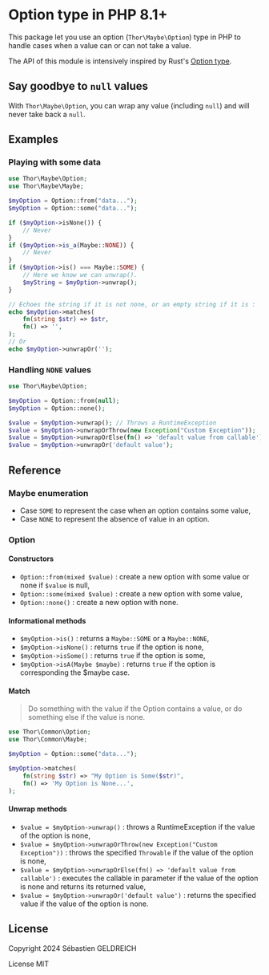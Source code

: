 # Option type in PHP 8.1+

This package let you use an option (`Thor\Maybe\Option`) type in PHP to handle cases when a value can or can not take a value.

The API of this module is intensively inspired by Rust's [Option type](https://doc.rust-lang.org/std/option/).

## Say goodbye to `null` values

With `Thor\Maybe\Option`, you can wrap any value (including `null`) and will never take back a `null`.

## Examples

### Playing with some data

```php
use Thor\Maybe\Option;
use Thor\Maybe\Maybe;

$myOption = Option::from("data...");
$myOption = Option::some("data...");

if ($myOption->isNone()) {
    // Never
}
if ($myOption->is_a(Maybe::NONE)) {
    // Never
}
if ($myOption->is() === Maybe::SOME) {
    // Here we know we can unwrap().
    $myString = $myOption->unwrap();
}

// Echoes the string if it is not none, or an empty string if it is :
echo $myOption->matches(
    fn(string $str) => $str,
    fn() => '',
);
// Or
echo $myOption->unwrapOr('');
```

### Handling `NONE` values

```php
use Thor\Maybe\Option;

$myOption = Option::from(null);
$myOption = Option::none();

$value = $myOption->unwrap(); // Throws a RuntimeException
$value = $myOption->unwrapOrThrow(new Exception("Custom Exception"));
$value = $myOption->unwrapOrElse(fn() => 'default value from callable');
$value = $myOption->unwrapOr('default value');
```

## Reference

### Maybe enumeration

- Case `SOME` to represent the case when an option contains some value,
- Case `NONE` to represent the absence of value in an option.

### Option

#### Constructors

- `Option::from(mixed $value)` : create a new option with some value or none if `$value` is null,
- `Option::some(mixed $value)` : create a new option with some value,
- `Option::none()` : create a new option with none.

#### Informational methods

- `$myOption->is()` : returns a `Maybe::SOME` or a `Maybe::NONE`,
- `$myOption->isNone()` : returns `true` if the option is none, 
- `$myOption->isSome()` : returns `true` if the option is some, 
- `$myOption->isA(Maybe $maybe)` : returns `true` if the option is corresponding the $maybe case.

#### Match

> Do something with the value if the Option contains a value,
> or do something else if the value is none.

```php
use Thor\Common\Option;
use Thor\Common\Maybe;

$myOption = Option::some("data...");

$myOption->matches(
    fn(string $str) => "My Option is Some($str)",
    fn() => 'My Option is None...',
);
```

#### Unwrap methods

- `$value = $myOption->unwrap()` : throws a RuntimeException if the value of the option is none,
- `$value = $myOption->unwrapOrThrow(new Exception("Custom Exception"))` : throws the specified `Throwable` if the value of the option is none,
- `$value = $myOption->unwrapOrElse(fn() => 'default value from callable')` : executes the callable in parameter if the value of the option is none and returns its returned value,
- `$value = $myOption->unwrapOr('default value')` : returns the specified value if the value of the option is none.

## License

Copyright 2024 Sébastien GELDREICH

License MIT